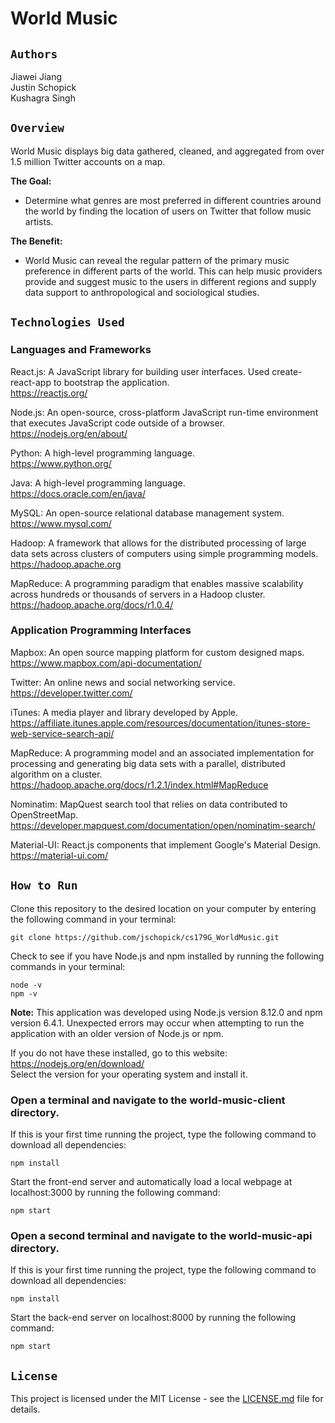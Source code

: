 # **World Music**

## `Authors`

Jiawei Jiang </br>
Justin Schopick </br>
Kushagra Singh

## `Overview`

World Music displays big data gathered, cleaned, and aggregated from over 1.5 million Twitter accounts on a map.

**The Goal:**
* Determine what genres are most preferred in different countries around the world by finding the location of users on Twitter that follow music artists.

**The Benefit:**
* World Music can reveal the regular pattern of the primary music preference in different parts of the world. This can help music providers provide and suggest music to the users in different regions and supply data support to anthropological and sociological studies.

## `Technologies Used`

### **Languages and Frameworks**

React.js: A JavaScript library for building user interfaces. Used create-react-app to bootstrap the application. </br> https://reactjs.org/

Node.js: An open-source, cross-platform JavaScript run-time environment that executes JavaScript code outside of a browser. </br> https://nodejs.org/en/about/

Python: A high-level programming language. </br> https://www.python.org/

Java: A high-level programming language. </br> https://docs.oracle.com/en/java/

MySQL: An open-source relational database management system. </br> https://www.mysql.com/

Hadoop: A framework that allows for the distributed processing of large data sets across clusters of computers using simple programming models. </br> https://hadoop.apache.org

MapReduce: A  programming paradigm that enables massive scalability across hundreds or thousands of servers in a Hadoop cluster. </br> https://hadoop.apache.org/docs/r1.0.4/

### **Application Programming Interfaces**

Mapbox: An open source mapping platform for custom designed maps. </br> https://www.mapbox.com/api-documentation/

Twitter: An online news and social networking service. </br> https://developer.twitter.com/

iTunes: A media player and library developed by Apple. </br> https://affiliate.itunes.apple.com/resources/documentation/itunes-store-web-service-search-api/

MapReduce: A programming model and an associated implementation for processing and generating big data sets with a parallel, distributed algorithm on a cluster. </br> https://hadoop.apache.org/docs/r1.2.1/index.html#MapReduce

Nominatim: MapQuest search tool that relies on data contributed to OpenStreetMap. </br> https://developer.mapquest.com/documentation/open/nominatim-search/

Material-UI: React.js components that implement Google's Material Design. </br> https://material-ui.com/

## `How to Run`

Clone this repository to the desired location on your computer by entering the following command in your terminal:
```
git clone https://github.com/jschopick/cs179G_WorldMusic.git
```
Check to see if you have Node.js and npm installed by running the following commands in your terminal:
```
node -v
npm -v
```
**Note:** This application was developed using Node.js version 8.12.0 and npm version 6.4.1. Unexpected errors may occur when attempting to run the application with an older version of Node.js or npm.

If you do not have these installed, go to this website: https://nodejs.org/en/download/<br>
Select the version for your operating system and install it.

### Open a terminal and navigate to the world-music-client directory.

If this is your first time running the project, type the following command to download all dependencies:
```
npm install
```
Start the front-end server and automatically load a local webpage at localhost:3000 by running the following command:
```
npm start
```

### Open a second terminal and navigate to the world-music-api directory. 

If this is your first time running the project, type the following command to download all dependencies:
```
npm install
```
Start the back-end server on localhost:8000 by running the following command:
```
npm start
```

## `License`

This project is licensed under the MIT License - see the [LICENSE.md](LICENSE.md) file for details.
